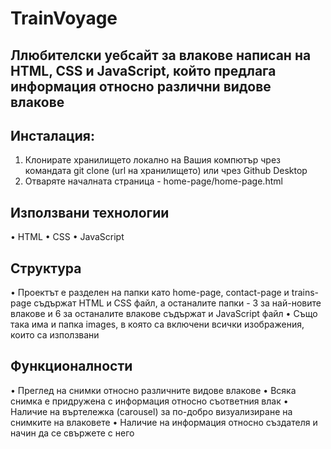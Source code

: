 # TrainVoyage

## Ллюбителски уебсайт за влакове написан на HTML, CSS и JavaScript, който предлага информация относно различни видове влакове

## Инсталация:

1. Клонирате хранилището локално на Вашия компютър чрез командата git clone (url на хранилището) или чрез Github Desktop
2. Отваряте началната страница - home-page/home-page.html

## Използвани технологии

&#8226; HTML
&#8226; CSS
&#8226; JavaScript

## Структура

&#8226; Проектът е разделен на папки като home-page, contact-page и trains-page съдържат HTML и CSS файл, а останалите папки - 3 за най-новите влакове и 6 за останалите влакове съдържат и JavaScript файл
&#8226; Също така има и папка images, в която са включени всички изображения, които са използвани

## Функционалности

&#8226; Преглед на снимки относно различните видове влакове
&#8226; Всяка снимка е придружена с информация относно съответния влак
&#8226; Наличие на въртележка (carousel) за по-добро визуализиране на снимките на влаковете
&#8226; Наличие на информация относно създателя и начин да се свържете с него




